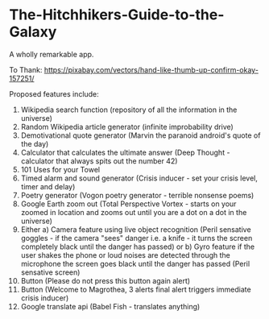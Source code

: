 # The-Hitchhikers-Guide-to-the-Galaxy

A wholly remarkable app.

To Thank:
https://pixabay.com/vectors/hand-like-thumb-up-confirm-okay-157251/

Proposed features include:

1. Wikipedia search function (repository of all the information in the universe)
2. Random Wikipedia article generator (infinite improbability drive)
3. Demotivational quote generator (Marvin the paranoid android's quote of the day)
4. Calculator that calculates the ultimate answer (Deep Thought - calculator that always spits out the number 42)
5. 101 Uses for your Towel
6. Timed alarm and sound generator (Crisis inducer - set your crisis level, timer and delay)
7. Poetry generator (Vogon poetry generator - terrible nonsense poems)
8. Google Earth zoom out (Total Perspective Vortex - starts on your zoomed in location and zooms out until you are a dot on a dot in the universe)
9. Either a) Camera feature using live object recognition (Peril sensative goggles - if the camera "sees" danger i.e. a knife - it turns the screen completely black until the danger has passed) or b) Gyro feature if the user shakes the phone or loud noises are detected through the microphone the screen goes black until the danger has passed (Peril sensative screen)
10. Button (Please do not press this button again alert)
11. Button (Welcome to Magrothea, 3 alerts final alert triggers immediate crisis inducer)
12. Google translate api (Babel Fish - translates anything)
